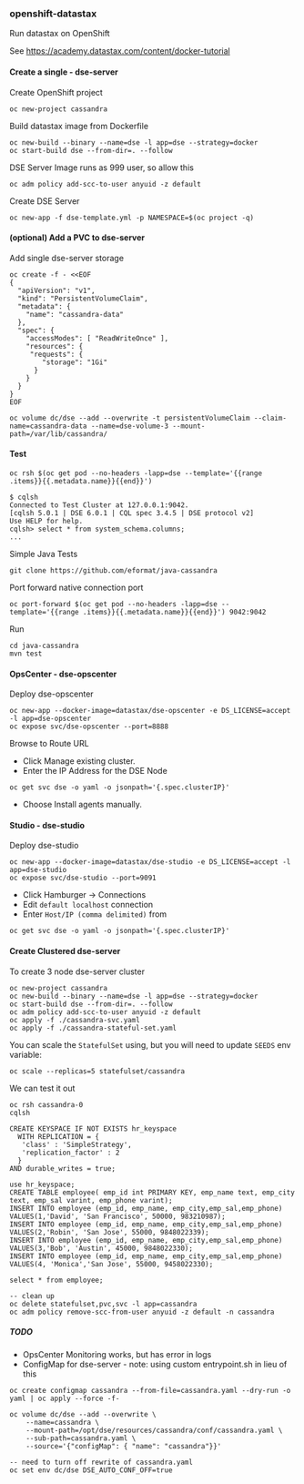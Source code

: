 ### openshift-datastax

Run datastax on OpenShift

See https://academy.datastax.com/content/docker-tutorial

#### Create a single - dse-server

Create OpenShift project

```
oc new-project cassandra
```

Build datastax image from Dockerfile

```
oc new-build --binary --name=dse -l app=dse --strategy=docker
oc start-build dse --from-dir=. --follow
```

DSE Server Image runs as 999 user, so allow this

```
oc adm policy add-scc-to-user anyuid -z default
```

Create DSE Server

```
oc new-app -f dse-template.yml -p NAMESPACE=$(oc project -q)
```

#### (optional) Add a PVC to dse-server

Add single dse-server storage

```
oc create -f - <<EOF
{
  "apiVersion": "v1",
  "kind": "PersistentVolumeClaim",
  "metadata": {
    "name": "cassandra-data"
  },
  "spec": {
    "accessModes": [ "ReadWriteOnce" ],
    "resources": {
     "requests": {
        "storage": "1Gi"
      }
    }
  }
}
EOF

oc volume dc/dse --add --overwrite -t persistentVolumeClaim --claim-name=cassandra-data --name=dse-volume-3 --mount-path=/var/lib/cassandra/
```

#### Test

```
oc rsh $(oc get pod --no-headers -lapp=dse --template='{{range .items}}{{.metadata.name}}{{end}}')

$ cqlsh
Connected to Test Cluster at 127.0.0.1:9042.
[cqlsh 5.0.1 | DSE 6.0.1 | CQL spec 3.4.5 | DSE protocol v2]
Use HELP for help.
cqlsh> select * from system_schema.columns;
...
```

Simple Java Tests

```
git clone https://github.com/eformat/java-cassandra
```

Port forward native connection port

```
oc port-forward $(oc get pod --no-headers -lapp=dse --template='{{range .items}}{{.metadata.name}}{{end}}') 9042:9042
```

Run

```
cd java-cassandra
mvn test
```

#### OpsCenter - dse-opscenter

Deploy dse-opscenter

```
oc new-app --docker-image=datastax/dse-opscenter -e DS_LICENSE=accept -l app=dse-opscenter
oc expose svc/dse-opscenter --port=8888

```

Browse to Route URL

- Click Manage existing cluster.
- Enter the IP Address for the DSE Node
```
oc get svc dse -o yaml -o jsonpath='{.spec.clusterIP}'
```
- Choose Install agents manually.

#### Studio - dse-studio

Deploy dse-studio

```
oc new-app --docker-image=datastax/dse-studio -e DS_LICENSE=accept -l app=dse-studio
oc expose svc/dse-studio --port=9091
```

- Click Hamburger -> Connections
- Edit `default localhost` connection
- Enter `Host/IP (comma delimited)` from
```
oc get svc dse -o yaml -o jsonpath='{.spec.clusterIP}'
```

#### Create Clustered dse-server

To create 3 node dse-server cluster

```
oc new-project cassandra
oc new-build --binary --name=dse -l app=dse --strategy=docker
oc start-build dse --from-dir=. --follow
oc adm policy add-scc-to-user anyuid -z default
oc apply -f ./cassandra-svc.yaml
oc apply -f ./cassandra-stateful-set.yaml
```

You can scale the `StatefulSet` using, but you will need to update `SEEDS` env variable:

```
oc scale --replicas=5 statefulset/cassandra
```

We can test it out

```
oc rsh cassandra-0
cqlsh

CREATE KEYSPACE IF NOT EXISTS hr_keyspace
  WITH REPLICATION = {
   'class' : 'SimpleStrategy',
   'replication_factor' : 2
  }
AND durable_writes = true;

use hr_keyspace;
CREATE TABLE employee( emp_id int PRIMARY KEY, emp_name text, emp_city text, emp_sal varint, emp_phone varint);
INSERT INTO employee (emp_id, emp_name, emp_city,emp_sal,emp_phone) VALUES(1,'David', 'San Francisco', 50000, 983210987);
INSERT INTO employee (emp_id, emp_name, emp_city,emp_sal,emp_phone) VALUES(2,'Robin', 'San Jose', 55000, 9848022339);
INSERT INTO employee (emp_id, emp_name, emp_city,emp_sal,emp_phone) VALUES(3,'Bob', 'Austin', 45000, 9848022330);
INSERT INTO employee (emp_id, emp_name, emp_city,emp_sal,emp_phone) VALUES(4, 'Monica','San Jose', 55000, 9458022330);

select * from employee;

-- clean up
oc delete statefulset,pvc,svc -l app=cassandra
oc adm policy remove-scc-from-user anyuid -z default -n cassandra
```

##### TODO

- OpsCenter Monitoring works, but has error in logs
- ConfigMap for dse-server - note: using custom entrypoint.sh in lieu of this
```
oc create configmap cassandra --from-file=cassandra.yaml --dry-run -o yaml | oc apply --force -f-

oc volume dc/dse --add --overwrite \
    --name=cassandra \
    --mount-path=/opt/dse/resources/cassandra/conf/cassandra.yaml \
    --sub-path=cassandra.yaml \
    --source='{"configMap": { "name": "cassandra"}}'

-- need to turn off rewrite of cassandra.yaml
oc set env dc/dse DSE_AUTO_CONF_OFF=true
```
